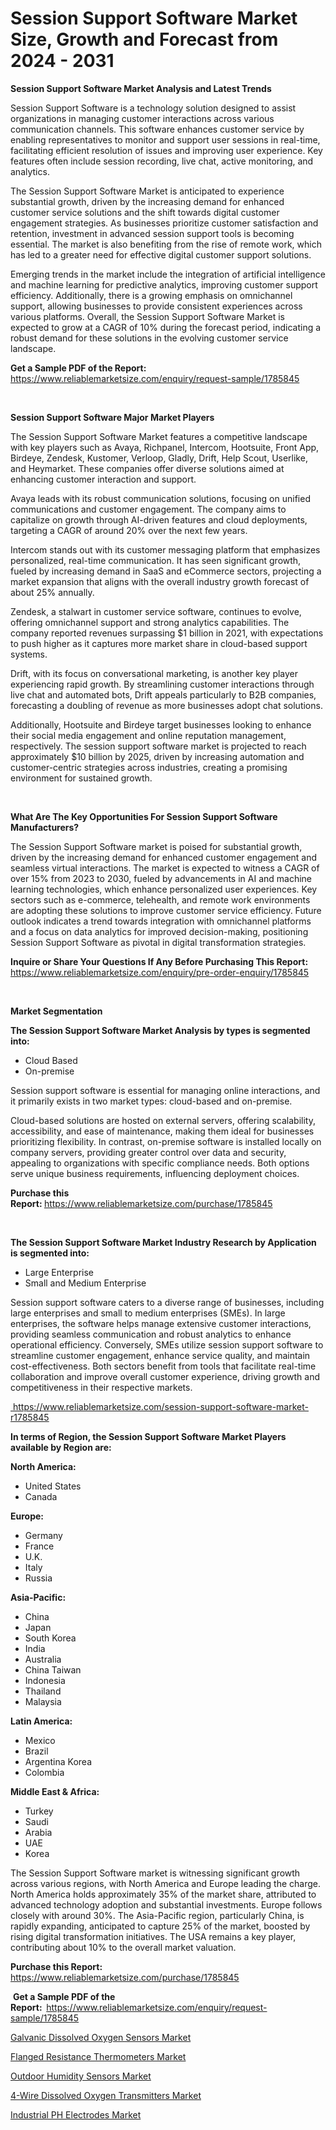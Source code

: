 <p><h1>Session Support Software Market Size, Growth and Forecast from 2024 - 2031</h1></p><p><strong>Session Support Software Market Analysis and Latest Trends</strong></p>
<p><p>Session Support Software is a technology solution designed to assist organizations in managing customer interactions across various communication channels. This software enhances customer service by enabling representatives to monitor and support user sessions in real-time, facilitating efficient resolution of issues and improving user experience. Key features often include session recording, live chat, active monitoring, and analytics.</p><p>The Session Support Software Market is anticipated to experience substantial growth, driven by the increasing demand for enhanced customer service solutions and the shift towards digital customer engagement strategies. As businesses prioritize customer satisfaction and retention, investment in advanced session support tools is becoming essential. The market is also benefiting from the rise of remote work, which has led to a greater need for effective digital customer support solutions.</p><p>Emerging trends in the market include the integration of artificial intelligence and machine learning for predictive analytics, improving customer support efficiency. Additionally, there is a growing emphasis on omnichannel support, allowing businesses to provide consistent experiences across various platforms. Overall, the Session Support Software Market is expected to grow at a CAGR of 10% during the forecast period, indicating a robust demand for these solutions in the evolving customer service landscape.</p></p>
<p><strong>Get a Sample PDF of the Report:&nbsp;</strong> <a href="https://www.reliablemarketsize.com/enquiry/request-sample/1785845?utm_campaign=1568&utm_medium=2&utm_source=Github&utm_content=ia&utm_term=13102024&utm_id=session-support-software">https://www.reliablemarketsize.com/enquiry/request-sample/1785845</a></p>
<p>&nbsp;</p>
<p><strong>Session Support Software Major Market Players</strong></p>
<p><p>The Session Support Software Market features a competitive landscape with key players such as Avaya, Richpanel, Intercom, Hootsuite, Front App, Birdeye, Zendesk, Kustomer, Verloop, Gladly, Drift, Help Scout, Userlike, and Heymarket. These companies offer diverse solutions aimed at enhancing customer interaction and support.</p><p>Avaya leads with its robust communication solutions, focusing on unified communications and customer engagement. The company aims to capitalize on growth through AI-driven features and cloud deployments, targeting a CAGR of around 20% over the next few years.</p><p>Intercom stands out with its customer messaging platform that emphasizes personalized, real-time communication. It has seen significant growth, fueled by increasing demand in SaaS and eCommerce sectors, projecting a market expansion that aligns with the overall industry growth forecast of about 25% annually.</p><p>Zendesk, a stalwart in customer service software, continues to evolve, offering omnichannel support and strong analytics capabilities. The company reported revenues surpassing $1 billion in 2021, with expectations to push higher as it captures more market share in cloud-based support systems.</p><p>Drift, with its focus on conversational marketing, is another key player experiencing rapid growth. By streamlining customer interactions through live chat and automated bots, Drift appeals particularly to B2B companies, forecasting a doubling of revenue as more businesses adopt chat solutions.</p><p>Additionally, Hootsuite and Birdeye target businesses looking to enhance their social media engagement and online reputation management, respectively. The session support software market is projected to reach approximately $10 billion by 2025, driven by increasing automation and customer-centric strategies across industries, creating a promising environment for sustained growth.</p></p>
<p>&nbsp;</p>
<p><strong>What Are The Key Opportunities For Session Support Software Manufacturers?</strong></p>
<p><p>The Session Support Software market is poised for substantial growth, driven by the increasing demand for enhanced customer engagement and seamless virtual interactions. The market is expected to witness a CAGR of over 15% from 2023 to 2030, fueled by advancements in AI and machine learning technologies, which enhance personalized user experiences. Key sectors such as e-commerce, telehealth, and remote work environments are adopting these solutions to improve customer service efficiency. Future outlook indicates a trend towards integration with omnichannel platforms and a focus on data analytics for improved decision-making, positioning Session Support Software as pivotal in digital transformation strategies.</p></p>
<p><strong>Inquire or Share Your Questions If Any Before Purchasing This Report:</strong> <a href="https://www.reliablemarketsize.com/enquiry/pre-order-enquiry/1785845?utm_campaign=1568&utm_medium=2&utm_source=Github&utm_content=ia&utm_term=13102024&utm_id=session-support-software">https://www.reliablemarketsize.com/enquiry/pre-order-enquiry/1785845</a></p>
<p>&nbsp;</p>
<p><strong>Market Segmentation</strong></p>
<p><strong>The Session Support Software Market Analysis by types is segmented into:</strong></p>
<p><ul><li>Cloud Based</li><li>On-premise</li></ul></p>
<p><p>Session support software is essential for managing online interactions, and it primarily exists in two market types: cloud-based and on-premise. </p><p>Cloud-based solutions are hosted on external servers, offering scalability, accessibility, and ease of maintenance, making them ideal for businesses prioritizing flexibility. In contrast, on-premise software is installed locally on company servers, providing greater control over data and security, appealing to organizations with specific compliance needs. Both options serve unique business requirements, influencing deployment choices.</p></p>
<p><strong>Purchase this Report:&nbsp;</strong><a href="https://www.reliablemarketsize.com/purchase/1785845?utm_campaign=1568&utm_medium=2&utm_source=Github&utm_content=ia&utm_term=13102024&utm_id=session-support-software">https://www.reliablemarketsize.com/purchase/1785845</a></p>
<p>&nbsp;</p>
<p><strong>The Session Support Software Market Industry Research by Application is segmented into:</strong></p>
<p><ul><li>Large Enterprise</li><li>Small and Medium Enterprise</li></ul></p>
<p><p>Session support software caters to a diverse range of businesses, including large enterprises and small to medium enterprises (SMEs). In large enterprises, the software helps manage extensive customer interactions, providing seamless communication and robust analytics to enhance operational efficiency. Conversely, SMEs utilize session support software to streamline customer engagement, enhance service quality, and maintain cost-effectiveness. Both sectors benefit from tools that facilitate real-time collaboration and improve overall customer experience, driving growth and competitiveness in their respective markets.</p></p>
<p><a href="https://www.reliablemarketsize.com/session-support-software-market-r1785845?utm_campaign=1568&utm_medium=2&utm_source=Github&utm_content=ia&utm_term=13102024&utm_id=session-support-software">&nbsp;https://www.reliablemarketsize.com/session-support-software-market-r1785845</a></p>
<p><strong>In terms of Region, the Session Support Software Market Players available by Region are:</strong></p>
<p>
    <p> <strong> North America: </strong>
        <ul>
            <li>United States</li>
            <li>Canada</li>
        </ul>
        </p> 
    <p> <strong> Europe: </strong>
        <ul>
            <li>Germany</li>
            <li>France</li>
            <li>U.K.</li>
            <li>Italy</li>
            <li>Russia</li>
        </ul>
        </p> 
    <p> <strong> Asia-Pacific: </strong>
        <ul>
            <li>China</li>
            <li>Japan</li>
            <li>South Korea</li>
            <li>India</li>
            <li>Australia</li>
            <li>China Taiwan</li>
            <li>Indonesia</li>
            <li>Thailand</li>
            <li>Malaysia</li>
        </ul>
        </p> 
    <p> <strong> Latin America: </strong>
        <ul>
            <li>Mexico</li>
            <li>Brazil</li>
            <li>Argentina Korea</li>
            <li>Colombia</li>
        </ul>
        </p> 
    <p> <strong> Middle East & Africa: </strong>
        <ul>
            <li>Turkey</li>
            <li>Saudi</li>
            <li>Arabia</li>
            <li>UAE</li>
            <li>Korea</li>
        </ul>
    </p>
    </p>
<p><p>The Session Support Software market is witnessing significant growth across various regions, with North America and Europe leading the charge. North America holds approximately 35% of the market share, attributed to advanced technology adoption and substantial investments. Europe follows closely with around 30%. The Asia-Pacific region, particularly China, is rapidly expanding, anticipated to capture 25% of the market, boosted by rising digital transformation initiatives. The USA remains a key player, contributing about 10% to the overall market valuation.</p></p>
<p><strong>Purchase this Report: </strong><a href="https://www.reliablemarketsize.com/purchase/1785845?utm_campaign=1568&utm_medium=2&utm_source=Github&utm_content=ia&utm_term=13102024&utm_id=session-support-software">https://www.reliablemarketsize.com/purchase/1785845</a></p>
<p>&nbsp;<strong>Get a Sample PDF of the Report:&nbsp;&nbsp;</strong><a href="https://www.reliablemarketsize.com/enquiry/request-sample/1785845?utm_campaign=1568&utm_medium=2&utm_source=Github&utm_content=ia&utm_term=13102024&utm_id=session-support-software">https://www.reliablemarketsize.com/enquiry/request-sample/1785845</a></p>
<p><strong></strong></p>
<p><p><a href="https://www.linkedin.com/pulse/insights-galvanic-dissolved-oxygen-sensors-industry-market-financial-v9tdf?utm_campaign=1568&utm_medium=2&utm_source=Github&utm_content=ia&utm_term=13102024&utm_id=session-support-software">Galvanic Dissolved Oxygen Sensors Market</a></p><p><a href="https://www.linkedin.com/pulse/flanged-resistance-thermometers-market-consolidation-impact-tk4cf?utm_campaign=1568&utm_medium=2&utm_source=Github&utm_content=ia&utm_term=13102024&utm_id=session-support-software">Flanged Resistance Thermometers Market</a></p><p><a href="https://www.linkedin.com/pulse/global-outdoor-humidity-sensors-market-focus-product-type-wired-fcwhc?utm_campaign=1568&utm_medium=2&utm_source=Github&utm_content=ia&utm_term=13102024&utm_id=session-support-software">Outdoor Humidity Sensors Market</a></p><p><a href="https://www.linkedin.com/pulse/global-perspectives-4-wire-dissolved-oxygen-transmitters-cdsgf?utm_campaign=1568&utm_medium=2&utm_source=Github&utm_content=ia&utm_term=13102024&utm_id=session-support-software">4-Wire Dissolved Oxygen Transmitters Market</a></p><p><a href="https://www.linkedin.com/pulse/industrial-ph-electrodes-market-emerging-trends-future-prospects-zrplf?utm_campaign=1568&utm_medium=2&utm_source=Github&utm_content=ia&utm_term=13102024&utm_id=session-support-software">Industrial PH Electrodes Market</a></p></p>